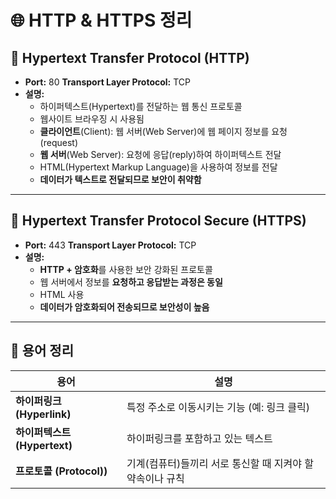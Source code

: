 # 🌐 HTTP & HTTPS 정리

## 🔸 Hypertext Transfer Protocol (HTTP)

- **Port:** 80  **Transport Layer Protocol:** TCP
- **설명:**  
  - 하이퍼텍스트(Hypertext)를 전달하는 웹 통신 프로토콜  
  - 웹사이트 브라우징 시 사용됨  
  - **클라이언트**(Client): 웹 서버(Web Server)에 웹 페이지 정보를 요청 (request)  
  - **웹 서버**(Web Server): 요청에 응답(reply)하여 하이퍼텍스트 전달  
  - HTML(Hypertext Markup Language)을 사용하여 정보를 전달  
  - **데이터가 텍스트로 전달되므로 보안이 취약함**

---

## 🔸 Hypertext Transfer Protocol Secure (HTTPS)

- **Port:** 443  **Transport Layer Protocol:** TCP
- **설명:**  
  - **HTTP + 암호화**를 사용한 보안 강화된 프로토콜  
  - 웹 서버에서 정보를 **요청하고 응답받는 과정은 동일**  
  - HTML 사용  
  - **데이터가 암호화되어 전송되므로 보안성이 높음**

---

## 📝 용어 정리

| 용어 | 설명 |
|------|------|
| **하이퍼링크 (Hyperlink)** | 특정 주소로 이동시키는 기능 (예: 링크 클릭) |
| **하이퍼텍스트 (Hypertext)** | 하이퍼링크를 포함하고 있는 텍스트 |
| **프로토콜 (Protocol))** | 기계(컴퓨터)들끼리 서로 통신할 때 지켜야 할 약속이나 규칙 |